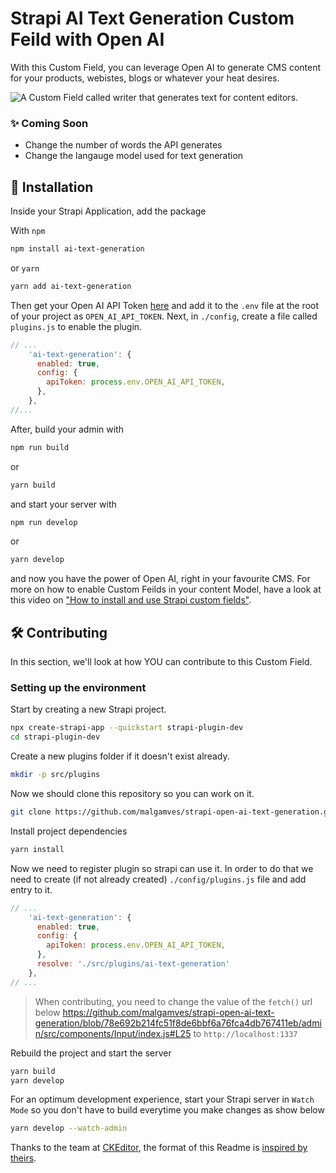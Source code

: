 # Strapi AI Text Generation Custom Feild with Open AI

With this Custom Field, you can leverage Open AI to generate CMS content for your products, webistes, blogs or whatever your heat desires.


<img src="https://user-images.githubusercontent.com/25641936/212054710-1c96197e-f71a-4580-85b5-8a3cb5dc75e3.gif" alt="A Custom Field called writer that generates text for content editors.">


### ✨ Coming Soon
- Change the number of words the API generates
- Change the langauge model used for text generation

## <a id="installation"></a>🔧 Installation

Inside your Strapi Application, add the package

With `npm`

```bash
npm install ai-text-generation
```

or `yarn`

```bash
yarn add ai-text-generation
```


Then get your Open AI API Token [here](https://beta.openai.com/account/api-keys) and add it to the `.env` file at the root of your project as `OPEN_AI_API_TOKEN`. Next, in `./config`, create a file called `plugins.js` to enable the plugin. 

```javascript
// ...
    'ai-text-generation': {
      enabled: true,
      config: {
        apiToken: process.env.OPEN_AI_API_TOKEN,
      },
    },
//...
```


After, build your admin with

```bash
npm run build
```

or

```bash
yarn build
```

and start your server with

```bash
npm run develop
```

or

```bash
yarn develop
```

and now you have the power of Open AI, right in your favourite CMS. 
For more on how to enable Custom Feilds in your content Model, have a look at this video on ["How to install and use Strapi custom fields"](https://www.youtube.com/watch?v=hIKfvLzN6VI).

## <a id="contributing"></a>🛠 Contributing

In this section, we'll look at how YOU can contribute to this Custom Field.

### Setting up the environment

Start by creating a new Strapi project.

```bash
npx create-strapi-app --quickstart strapi-plugin-dev
cd strapi-plugin-dev
```

Create a new plugins folder if it doesn't exist already.
```bash
mkdir -p src/plugins
```

Now we should clone this repository so you can work on it.

```bash
git clone https://github.com/malgamves/strapi-open-ai-text-generation.git src/plugins/ai-text-generation
```

Install project dependencies

```bash
yarn install
```

Now we need to register plugin so strapi can use it. In order to do that we need to create (if not already created) `./config/plugins.js` file and add entry to it.

```javascript
// ...
    'ai-text-generation': {
      enabled: true,
      config: {
        apiToken: process.env.OPEN_AI_API_TOKEN,
      },
      resolve: './src/plugins/ai-text-generation'
    },
// ...
```

> When contributing, you need to change the value of the `fetch()` url below https://github.com/malgamves/strapi-open-ai-text-generation/blob/78e692b214fc51f8de6bbf6a76fca4db767411eb/admin/src/components/Input/index.js#L25 to `http://localhost:1337`

Rebuild the project and start the server

```bash
yarn build
yarn develop
```

For an optimum development experience, start your Strapi server in `Watch Mode` so you don't have to build everytime you make changes as show below
```bash
yarn develop --watch-admin
```

Thanks to the team at [CKEditor](https://ckeditor.com/), the format of this Readme is [inspired by theirs](https://github.com/ckeditor/strapi-plugin-ckeditor).
